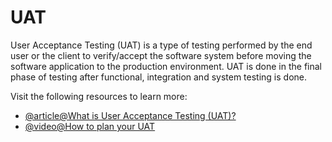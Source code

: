 # UAT

User Acceptance Testing (UAT) is a type of testing performed by the end user or the client to verify/accept the software system before moving the software application to the production environment. UAT is done in the final phase of testing after functional, integration and system testing is done.

Visit the following resources to learn more:

- [@article@What is User Acceptance Testing (UAT)?](https://www.guru99.com/user-acceptance-testing.html)
- [@video@How to plan your UAT](https://www.youtube.com/watch?v=AU8SV7091-s)